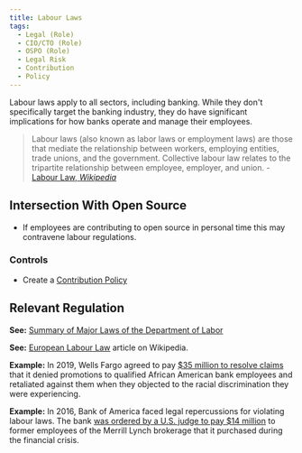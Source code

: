 ```yaml
---
title: Labour Laws
tags: 
  - Legal (Role)
  - CIO/CTO (Role)
  - OSPO (Role)
  - Legal Risk
  - Contribution
  - Policy
---
```


<BoxOut title="Labour Laws" image="/img/bok/regs/labour.png">

Labour laws apply to all sectors, including banking. While they don't specifically target the banking industry, they do have significant implications for how banks operate and manage their employees.

> Labour laws (also known as labor laws or employment laws) are those that mediate the relationship between workers, employing entities, trade unions, and the government. Collective labour law relates to the tripartite relationship between employee, employer, and union. - [Labour Law, _Wikipedia_](https://en.wikipedia.org/wiki/Labour_law)

</BoxOut>

## Intersection With Open Source

- If employees are contributing to open source in personal time this may contravene labour regulations. 

### Controls

- Create a [Contribution Policy](../Activities/Level-3/Contribution-Compliance)

## Relevant Regulation

**See:** [Summary of Major Laws of the Department of Labor](https://www.dol.gov/general/aboutdol/majorlaws)

**See:** [European Labour Law](https://en.wikipedia.org/wiki/European_labour_law) article on Wikipedia. 
 
**Example:** In 2019, Wells Fargo agreed to pay [$35 million to resolve claims](https://topclassactions.com/lawsuit-settlements/lawsuit-news/wells-fargo-will-pay-35m-settle-race-discrimination-class-action/) that it denied promotions to qualified African American bank employees and retaliated against them when they objected to the racial discrimination they were experiencing.

**Example:**  In 2016, Bank of America faced legal repercussions for violating labour laws. The bank [was ordered by a U.S. judge to pay $14 million](https://www.reuters.com/article/us-bank-of-america-merrill-overtime-sett-idUSKCN0WP26A) to former employees of the Merrill Lynch brokerage that it purchased during the financial crisis.
 